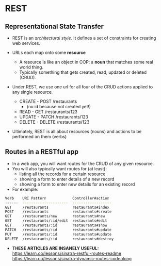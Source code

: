 # REST

## Representational State Transfer

* REST is an _architectural style_. It defines a set of constraints for creating web services.
* URLs each map onto some **resource**
  - A resource is like an object in OOP: a **noun** that matches some real world thing.
  - Typically something that gets created, read, updated or deleted (CRUD).
* Under REST, we use one url for all four of the CRUD actions applied to any single resource.
  - CREATE - POST /restaurants
    - (no id because not created yet!)
  - READ - GET /restaurants/123
  - UPDATE - PATCH /restaurants/123
  - DELETE - DELETE /restaurants/123

* Ultimately, REST is all about resources (nouns) and actions to be performed on them (verbs)

## Routes in a RESTful app

* In a web app, you will want routes for the CRUD of any given resource.
* You will also typically want routes for (at least):
  - listing all the records for a certain resource
  - showing a form to enter details of a new record
  - showing a form to enter new details for an existing record
* For example:

```sh
Verb    URI Pattern            Controller#action
------  ---------------------  ------------------
GET     /restaurants           restaurants#index
POST    /restaurants           restaurants#create
GET     /restaurants/new       restaurants#new
GET     /restaurants/:id/edit  restaurants#edit
GET     /restaurants/:id       restaurants#show
PATCH   /restaurants/:id       restaurants#update
PUT     /restaurants/:id       restaurants#update
DELETE  /restaurants/:id       restaurants#destroy
```

* **THESE ARTICLES ARE INSANELY USEFUL:** https://learn.co/lessons/sinatra-restful-routes-readme
https://learn.co/lessons/sinatra-dynamic-routes-codealong
